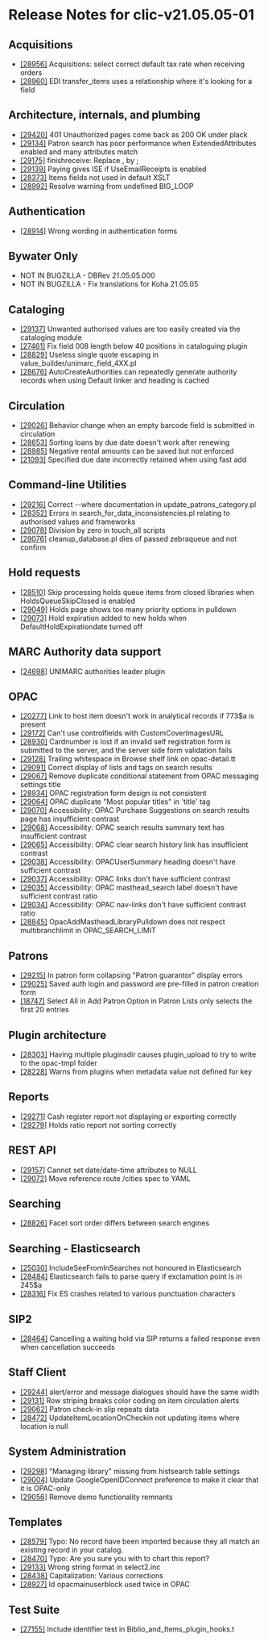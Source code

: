 
# Release Notes for clic-v21.05.05-01

## Acquisitions

- [[28956]](http://bugs.koha-community.org/bugzilla3/show_bug.cgi?id=28956) Acquisitions: select correct default tax rate when receiving orders
- [[28960]](http://bugs.koha-community.org/bugzilla3/show_bug.cgi?id=28960) EDI transfer_items uses a relationship where it's looking for a field

## Architecture, internals, and plumbing

- [[29420]](http://bugs.koha-community.org/bugzilla3/show_bug.cgi?id=29420) 401 Unauthorized pages come back as 200 OK under plack
- [[29134]](http://bugs.koha-community.org/bugzilla3/show_bug.cgi?id=29134) Patron search has poor performance when ExtendedAttributes enabled and many attributes match
- [[29175]](http://bugs.koha-community.org/bugzilla3/show_bug.cgi?id=29175) finishreceive: Replace , by ;
- [[29139]](http://bugs.koha-community.org/bugzilla3/show_bug.cgi?id=29139) Paying gives ISE if UseEmailReceipts is enabled
- [[28373]](http://bugs.koha-community.org/bugzilla3/show_bug.cgi?id=28373) Items fields not used in default XSLT
- [[28992]](http://bugs.koha-community.org/bugzilla3/show_bug.cgi?id=28992) Resolve warning from undefined BIG_LOOP

## Authentication

- [[28914]](http://bugs.koha-community.org/bugzilla3/show_bug.cgi?id=28914) Wrong wording in authentication forms

## Bywater Only

- NOT IN BUGZILLA - DBRev 21.05.05.000
- NOT IN BUGZILLA - Fix translations for Koha 21.05.05

## Cataloging

- [[29137]](http://bugs.koha-community.org/bugzilla3/show_bug.cgi?id=29137) Unwanted authorised values are too easily created via the cataloging module
- [[27461]](http://bugs.koha-community.org/bugzilla3/show_bug.cgi?id=27461) Fix field 008 length below 40 positions in cataloguing plugin
- [[28829]](http://bugs.koha-community.org/bugzilla3/show_bug.cgi?id=28829) Useless single quote escaping in value_builder/unimarc_field_4XX.pl
- [[28676]](http://bugs.koha-community.org/bugzilla3/show_bug.cgi?id=28676) AutoCreateAuthorities can repeatedly generate authority records when using Default linker and heading is cached

## Circulation

- [[29026]](http://bugs.koha-community.org/bugzilla3/show_bug.cgi?id=29026) Behavior change when an empty barcode field is submitted in circulation
- [[28653]](http://bugs.koha-community.org/bugzilla3/show_bug.cgi?id=28653) Sorting loans by due date doesn't work after renewing
- [[28985]](http://bugs.koha-community.org/bugzilla3/show_bug.cgi?id=28985) Negative rental amounts can be saved but not enforced
- [[21093]](http://bugs.koha-community.org/bugzilla3/show_bug.cgi?id=21093) Specified due date incorrectly retained when using fast add

## Command-line Utilities

- [[29216]](http://bugs.koha-community.org/bugzilla3/show_bug.cgi?id=29216) Correct --where documentation in update_patrons_category.pl
- [[28352]](http://bugs.koha-community.org/bugzilla3/show_bug.cgi?id=28352) Errors in search_for_data_inconsistencies.pl relating to authorised values and frameworks
- [[29078]](http://bugs.koha-community.org/bugzilla3/show_bug.cgi?id=29078) Division by zero in touch_all scripts
- [[29076]](http://bugs.koha-community.org/bugzilla3/show_bug.cgi?id=29076) cleanup_database.pl dies of passed zebraqueue and not confirm

## Hold requests

- [[28510]](http://bugs.koha-community.org/bugzilla3/show_bug.cgi?id=28510) Skip processing holds queue items from closed libraries when HoldsQueueSkipClosed is enabled
- [[29049]](http://bugs.koha-community.org/bugzilla3/show_bug.cgi?id=29049) Holds page shows too many priority options in pulldown
- [[29073]](http://bugs.koha-community.org/bugzilla3/show_bug.cgi?id=29073) Hold expiration added to new holds when DefaultHoldExpirationdate turned off

## MARC Authority data support

- [[24698]](http://bugs.koha-community.org/bugzilla3/show_bug.cgi?id=24698) UNIMARC authorities leader plugin

## OPAC

- [[20277]](http://bugs.koha-community.org/bugzilla3/show_bug.cgi?id=20277) Link to host item doesn't work in analytical records if 773$a is present
- [[29172]](http://bugs.koha-community.org/bugzilla3/show_bug.cgi?id=29172) Can't use controlfields with CustomCoverImagesURL
- [[28930]](http://bugs.koha-community.org/bugzilla3/show_bug.cgi?id=28930) Cardnumber is lost if an invalid self registration form is submitted to the server, and the server side form validation fails
- [[29128]](http://bugs.koha-community.org/bugzilla3/show_bug.cgi?id=29128) Trailing whitespace in Browse shelf link on opac-detail.tt
- [[29091]](http://bugs.koha-community.org/bugzilla3/show_bug.cgi?id=29091) Correct display of lists and tags on search results
- [[29067]](http://bugs.koha-community.org/bugzilla3/show_bug.cgi?id=29067) Remove duplicate conditional statement from OPAC messaging settings title
- [[28934]](http://bugs.koha-community.org/bugzilla3/show_bug.cgi?id=28934) OPAC registration form design is not consistent
- [[29064]](http://bugs.koha-community.org/bugzilla3/show_bug.cgi?id=29064) OPAC duplicate "Most popular titles" in 'title' tag
- [[29070]](http://bugs.koha-community.org/bugzilla3/show_bug.cgi?id=29070) Accessibility: OPAC Purchase Suggestions on search results page has insufficient contrast
- [[29068]](http://bugs.koha-community.org/bugzilla3/show_bug.cgi?id=29068) Accessibility: OPAC search results summary text has insufficient contrast
- [[29065]](http://bugs.koha-community.org/bugzilla3/show_bug.cgi?id=29065) Accessibility: OPAC clear search history link has insufficient contrast
- [[29038]](http://bugs.koha-community.org/bugzilla3/show_bug.cgi?id=29038) Accessibility: OPACUserSummary heading doesn't have sufficient contrast
- [[29037]](http://bugs.koha-community.org/bugzilla3/show_bug.cgi?id=29037) Accessibility: OPAC links don't have sufficient contrast
- [[29035]](http://bugs.koha-community.org/bugzilla3/show_bug.cgi?id=29035) Accessibility: OPAC masthead_search label doesn't have sufficient contrast ratio
- [[29034]](http://bugs.koha-community.org/bugzilla3/show_bug.cgi?id=29034) Accessibility: OPAC nav-links don't have sufficient contrast ratio
- [[28845]](http://bugs.koha-community.org/bugzilla3/show_bug.cgi?id=28845) OpacAddMastheadLibraryPulldown does not respect multibranchlimit in OPAC_SEARCH_LIMIT

## Patrons

- [[29215]](http://bugs.koha-community.org/bugzilla3/show_bug.cgi?id=29215) In patron form collapsing "Patron guarantor" display errors
- [[29025]](http://bugs.koha-community.org/bugzilla3/show_bug.cgi?id=29025) Saved auth login and password are pre-filled in patron creation form
- [[18747]](http://bugs.koha-community.org/bugzilla3/show_bug.cgi?id=18747) Select All in Add Patron Option in Patron Lists only selects the first 20 entries

## Plugin architecture

- [[28303]](http://bugs.koha-community.org/bugzilla3/show_bug.cgi?id=28303) Having multiple pluginsdir causes plugin_upload to try to write to the opac-tmpl folder
- [[28228]](http://bugs.koha-community.org/bugzilla3/show_bug.cgi?id=28228) Warns from plugins when metadata value not defined for key

## Reports

- [[29271]](http://bugs.koha-community.org/bugzilla3/show_bug.cgi?id=29271) Cash register report not displaying or exporting correctly
- [[29279]](http://bugs.koha-community.org/bugzilla3/show_bug.cgi?id=29279) Holds ratio report not sorting correctly

## REST API

- [[29157]](http://bugs.koha-community.org/bugzilla3/show_bug.cgi?id=29157) Cannot set date/date-time attributes to NULL
- [[29072]](http://bugs.koha-community.org/bugzilla3/show_bug.cgi?id=29072) Move reference route /cities spec to YAML

## Searching

- [[28826]](http://bugs.koha-community.org/bugzilla3/show_bug.cgi?id=28826) Facet sort order differs between search engines

## Searching - Elasticsearch

- [[25030]](http://bugs.koha-community.org/bugzilla3/show_bug.cgi?id=25030) IncludeSeeFromInSearches not honoured in Elasticsearch
- [[28484]](http://bugs.koha-community.org/bugzilla3/show_bug.cgi?id=28484) Elasticsearch fails to parse query if exclamation point is in 245$a
- [[28316]](http://bugs.koha-community.org/bugzilla3/show_bug.cgi?id=28316) Fix ES crashes related to various punctuation characters

## SIP2

- [[28464]](http://bugs.koha-community.org/bugzilla3/show_bug.cgi?id=28464) Cancelling a waiting hold via SIP returns a failed response even when cancellation succeeds

## Staff Client

- [[29244]](http://bugs.koha-community.org/bugzilla3/show_bug.cgi?id=29244) alert/error and message dialogues should have the same width
- [[29131]](http://bugs.koha-community.org/bugzilla3/show_bug.cgi?id=29131) Row striping breaks color coding on item circulation alerts
- [[29062]](http://bugs.koha-community.org/bugzilla3/show_bug.cgi?id=29062) Patron check-in slip repeats data
- [[28472]](http://bugs.koha-community.org/bugzilla3/show_bug.cgi?id=28472) UpdateItemLocationOnCheckin not updating items where location is null

## System Administration

- [[29298]](http://bugs.koha-community.org/bugzilla3/show_bug.cgi?id=29298) "Managing library" missing from histsearch table settings
- [[29004]](http://bugs.koha-community.org/bugzilla3/show_bug.cgi?id=29004) Update GoogleOpenIDConnect preference to make it clear that it is OPAC-only
- [[29056]](http://bugs.koha-community.org/bugzilla3/show_bug.cgi?id=29056) Remove demo functionality remnants

## Templates

- [[28579]](http://bugs.koha-community.org/bugzilla3/show_bug.cgi?id=28579) Typo: No record have been imported because they all match an existing record in your catalog.
- [[28470]](http://bugs.koha-community.org/bugzilla3/show_bug.cgi?id=28470) Typo: Are you sure you with to chart this report?
- [[29133]](http://bugs.koha-community.org/bugzilla3/show_bug.cgi?id=29133) Wrong string format in select2.inc
- [[28438]](http://bugs.koha-community.org/bugzilla3/show_bug.cgi?id=28438) Capitalization: Various corrections
- [[28927]](http://bugs.koha-community.org/bugzilla3/show_bug.cgi?id=28927) Id opacmainuserblock used twice in OPAC

## Test Suite

- [[27155]](http://bugs.koha-community.org/bugzilla3/show_bug.cgi?id=27155) Include identifier test in Biblio_and_Items_plugin_hooks.t


